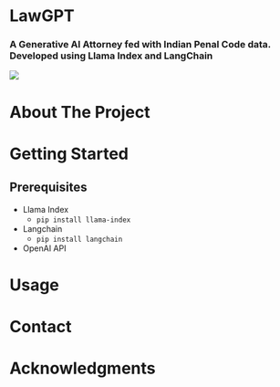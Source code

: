 # LawGPT
### A Generative AI Attorney fed with Indian Penal Code data. Developed using Llama Index and LangChain

![](https://raw.githubusercontent.com/harshitv804/LawGPT/main/lawgptlogo.png)

# About The Project

# Getting Started

## Prerequisites
- Llama Index
  - `pip install llama-index`
- Langchain
  - `pip install langchain`
- OpenAI API

# Usage

# Contact

# Acknowledgments
